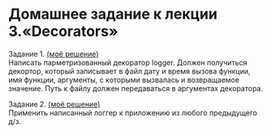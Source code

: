 # Домашнее задание к лекции 3.«Decorators»

Задание 1. <a href="https://github.com/RavenRVS/ADPY_HW5/blob/master/trace_dec.py">(моё решение) </a> <br>
Написать парметризованный декоратор logger. Должен получиться декортор, который записывает в файл дату и время вызова функции, имя функции, аргументы, с которыми вызвалась и возвращаемое значение. Путь к файлу должен передаваться в аргументах декоратора.

Задание 2. <a href="https://github.com/RavenRVS/ADPY_HW5/blob/master/main.py">(моё решение) </a> <br>
Применить написанный логгер к приложению из любого предыдущего д/з. 
